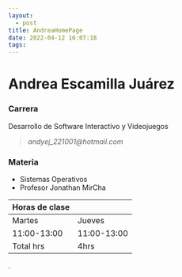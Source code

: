 ```yaml
---
layout:
  - post
title: AndreaHomePage
date: 2022-04-12 16:07:18
tags:
---
```

# Andrea Escamilla Juárez
### **Carrera**
Desarrollo de Software Interactivo y Videojuegos
>_andyej_221001@hotmail.com_
### **Materia**
- Sistemas Operativos
- Profesor Jonathan MirCha

|Horas de clase||
|-------|-------|
|Martes |Jueves |
|11:00-13:00|11:00-13:00|
|Total hrs|4hrs|
.
